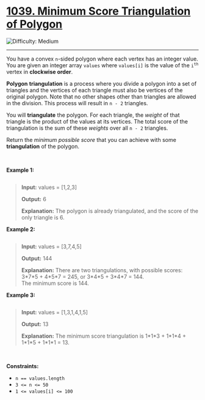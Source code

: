 <h1><a href="https://leetcode.com/problems/minimum-score-triangulation-of-polygon?envType=daily-question&envId=2025-09-29">1039. Minimum Score Triangulation of Polygon</a></h1>

![Difficulty: Medium](https://img.shields.io/badge/Medium-fac31d)

---

<p>You have a convex <code>n</code>-sided polygon where each vertex has an integer value. You are given an integer array <code>values</code> where <code>values[i]</code> is the value of the <code>i<sup>th</sup></code> vertex in <strong>clockwise order</strong>.</p>

<p><strong>Polygon</strong> <strong>triangulation</strong> is a process where you divide a polygon into a set of triangles and the vertices of each triangle must also be vertices of the original polygon. Note that no other shapes other than triangles are allowed in the division. This process will result in <code>n - 2</code> triangles.</p>

<p>You will <strong>triangulate</strong> the polygon. For each triangle, the <em>weight</em> of that triangle is the product of the values at its vertices. The total score of the triangulation is the sum of these <em>weights</em> over all <code>n - 2</code> triangles.</p>

<p>Return the<em> minimum possible score </em>that you can achieve with some<em> </em><strong>triangulation</strong><em> </em>of the polygon.</p>


<p>&nbsp;</p>
<p><strong class="example">Example 1:</strong></p>

<p><img alt="" src="http://127.0.0.1:49174/shape1.jpg" /></p>

><p><strong>Input:</strong> <span class="example-io">values = [1,2,3]</span></p>
>
><p><strong>Output:</strong> <span class="example-io">6</span></p>
>
><p><strong>Explanation:</strong> The polygon is already triangulated, and the score of the only triangle is 6.</p>

<p><strong class="example">Example 2:</strong></p>

<p><img alt="" src="http://127.0.0.1:49174/shape2.jpg" /></p>

><p><strong>Input:</strong> <span class="example-io">values = [3,7,4,5]</span></p>
>
><p><strong>Output:</strong> <span class="example-io">144</span></p>
>
><p><strong>Explanation:</strong> There are two triangulations, with possible scores: 3*7*5 + 4*5*7 = 245, or 3*4*5 + 3*4*7 = 144.<br />
>The minimum score is 144.</p>

<p><strong class="example">Example 3:</strong></p>

<p><img alt="" src="http://127.0.0.1:49174/shape3.jpg" /></p>

><p><strong>Input:</strong> <span class="example-io">values = [1,3,1,4,1,5]</span></p>
>
><p><strong>Output:</strong> <span class="example-io">13</span></p>
>
><p><strong>Explanation:</strong> The minimum score triangulation is 1*1*3 + 1*1*4 + 1*1*5 + 1*1*1 = 13.</p>

<p>&nbsp;</p>
<p><strong>Constraints:</strong></p>

<ul>
	<li><code>n == values.length</code></li>
	<li><code>3 &lt;= n &lt;= 50</code></li>
	<li><code>1 &lt;= values[i] &lt;= 100</code></li>
</ul>
